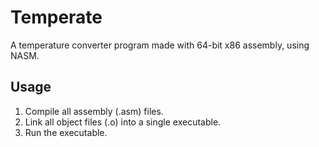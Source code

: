 # Temperate

A temperature converter program made with 64-bit x86 assembly, using NASM.

## Usage

1. Compile all assembly (.asm) files.
2. Link all object files (.o) into a single executable.
3. Run the executable.
